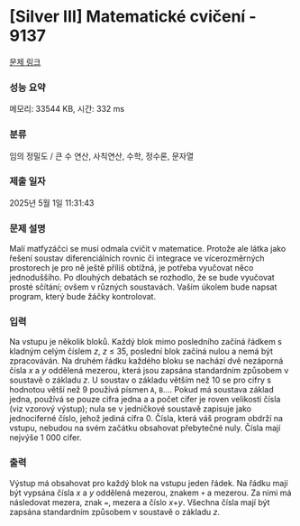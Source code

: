 # [Silver III] Matematické cvičení - 9137 

[문제 링크](https://www.acmicpc.net/problem/9137) 

### 성능 요약

메모리: 33544 KB, 시간: 332 ms

### 분류

임의 정밀도 / 큰 수 연산, 사칙연산, 수학, 정수론, 문자열

### 제출 일자

2025년 5월 1일 11:31:43

### 문제 설명

<p>Malí matfyzáčci se musí odmala cvičit v matematice. Protože ale látka jako řešení soustav diferenciálních rovnic či integrace ve vícerozměrných prostorech je pro ně ještě příliš obtížná, je potřeba vyučovat něco jednoduššího. Po dlouhých debatách se rozhodlo, že se bude vyučovat prosté sčítání; ovšem v různých soustavách. Vaším úkolem bude napsat program, který bude žáčky kontrolovat.</p>

### 입력 

 <p>Na vstupu je několik bloků. Každý blok mimo posledního začíná řádkem s kladným celým číslem <var>z</var>, <var>z</var> ≤ 35, poslední blok začíná nulou a nemá být zpracováván. Na druhém řádku každého bloku se nachází dvě nezáporná čísla <var>x</var> a <var>y</var> oddělená mezerou, která jsou zapsána standardním způsobem v soustavě o základu <var>z</var>. U soustav o základu větším než 10 se pro cifry s hodnotou větší než 9 používá písmen <code>A</code>, <code>B</code>.... Pokud má soustava základ jedna, používá se pouze cifra jedna a a počet cifer je roven velikosti čísla (viz vzorový výstup); nula se v jedničkové soustavě zapisuje jako jednociferné číslo, jehož jediná cifra 0. Čísla, která váš program obdrží na vstupu, nebudou na svém začátku obsahovat přebytečné nuly. Čísla mají nejvýše 1 000 cifer.</p>

### 출력 

 <p>Výstup má obsahovat pro každý blok na vstupu jeden řádek. Na řádku mají být vypsána čísla <var>x</var> a <var>y</var> oddělená mezerou, znakem <code>+</code> a mezerou. Za nimi má následovat mezera, znak <code>=</code>, mezera a číslo <var>x</var>+<var>y</var>. Všechna čísla mají být zapsána standardním způsobem v soustavě o základu <var>z</var>.</p>

